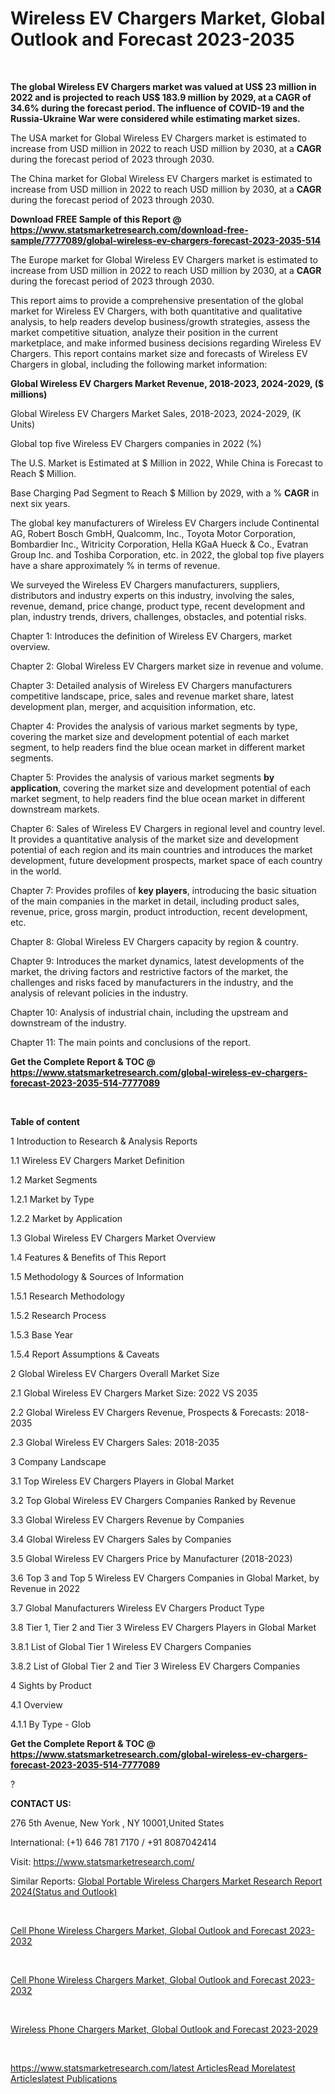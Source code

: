 <h1>Wireless EV Chargers Market, Global Outlook and Forecast 2023-2035</h1><br/><p><strong>The global Wireless EV Chargers market was valued at US$ 23 million in 2022 and is projected to reach US$ 183.9 million by 2029, at a <strong>CAGR</strong> of 34.6% during the forecast period. The influence of COVID-19 and the Russia-Ukraine War were considered while estimating market sizes.</strong></p>
 
 
 
 <p>The USA market for Global Wireless EV Chargers market is estimated to increase from USD million in 2022 to reach USD million by 2030, at a <strong>CAGR</strong> during the forecast period of 2023 through 2030.</p>
 
 
 
 <p>The China market for Global Wireless EV Chargers market is estimated to increase from USD million in 2022 to reach USD million by 2030, at a <strong>CAGR</strong> during the forecast period of 2023 through 2030.</p>
 
 
 
 <p><strong>Download FREE Sample of this Report @ <a href="https://www.statsmarketresearch.com/download-free-sample/7777089/global-wireless-ev-chargers-forecast-2023-2035-514">https://www.statsmarketresearch.com/download-free-sample/7777089/global-wireless-ev-chargers-forecast-2023-2035-514</a></strong></p>
 
 
 
 <p>The Europe market for Global Wireless EV Chargers market is estimated to increase from USD million in 2022 to reach USD million by 2030, at a <strong>CAGR</strong> during the forecast period of 2023 through 2030.</p>
 
 
 
 <p>This report aims to provide a comprehensive presentation of the global market for Wireless EV Chargers, with both quantitative and qualitative analysis, to help readers develop business/growth strategies, assess the market competitive situation, analyze their position in the current marketplace, and make informed business decisions regarding Wireless EV Chargers. This report contains market size and forecasts of Wireless EV Chargers in global, including the following market information:</p>
 
 
 
 <p><strong>Global Wireless EV Chargers Market Revenue, 2018-2023, 2024-2029, ($ millions)</strong></p>
 
 
 
 <p>Global Wireless EV Chargers Market Sales, 2018-2023, 2024-2029, (K Units)</p>
 
 
 
 <p>Global top five Wireless EV Chargers companies in 2022 (%)</p>
 
 
 
 <p>The U.S. Market is Estimated at $ Million in 2022, While China is Forecast to Reach $ Million.</p>
 
 
 
 <p>Base Charging Pad Segment to Reach $ Million by 2029, with a % <strong>CAGR</strong> in next six years.</p>
 
 
 
 <p>The global key manufacturers of Wireless EV Chargers include Continental AG, Robert Bosch GmbH, Qualcomm, Inc., Toyota Motor Corporation, Bombardier Inc., Witricity Corporation, Hella KGaA Hueck & Co., Evatran Group Inc. and Toshiba Corporation, etc. in 2022, the global top five players have a share approximately % in terms of revenue.</p>
 
 
 
 <p>We surveyed the Wireless EV Chargers manufacturers, suppliers, distributors and industry experts on this industry, involving the sales, revenue, demand, price change, product type, recent development and plan, industry trends, drivers, challenges, obstacles, and potential risks.</p>
 
 
 
 <p>Chapter 1: Introduces the definition of Wireless EV Chargers, market overview.</p>
 
 
 
 <p>Chapter 2: Global Wireless EV Chargers market size in revenue and volume.</p>
 
 
 
 <p>Chapter 3: Detailed analysis of Wireless EV Chargers manufacturers competitive landscape, price, sales and revenue market share, latest development plan, merger, and acquisition information, etc.</p>
 
 
 
 <p>Chapter 4: Provides the analysis of various market segments by type, covering the market size and development potential of each market segment, to help readers find the blue ocean market in different market segments.</p>
 
 
 
 <p>Chapter 5: Provides the analysis of various market segments <strong>by application</strong>, covering the market size and development potential of each market segment, to help readers find the blue ocean market in different downstream markets.</p>
 
 
 
 <p>Chapter 6: Sales of Wireless EV Chargers in regional level and country level. It provides a quantitative analysis of the market size and development potential of each region and its main countries and introduces the market development, future development prospects, market space of each country in the world.</p>
 
 
 
 <p>Chapter 7: Provides profiles of <strong>key players</strong>, introducing the basic situation of the main companies in the market in detail, including product sales, revenue, price, gross margin, product introduction, recent development, etc.</p>
 
 
 
 <p>Chapter 8: Global Wireless EV Chargers capacity by region & country.</p>
 
 
 
 <p>Chapter 9: Introduces the market dynamics, latest developments of the market, the driving factors and restrictive factors of the market, the challenges and risks faced by manufacturers in the industry, and the analysis of relevant policies in the industry.</p>
 
 
 
 <p>Chapter 10: Analysis of industrial chain, including the upstream and downstream of the industry.</p>
 
 
 
 <p>Chapter 11: The main points and conclusions of the report.</p>
 
 
 
 <div><b>Get the Complete Report & TOC @ <a href="https://www.statsmarketresearch.com/global-wireless-ev-chargers-forecast-2023-2035-514-7777089">https://www.statsmarketresearch.com/global-wireless-ev-chargers-forecast-2023-2035-514-7777089</a></b></div>
 
 
 
 <p><br />
 
 <b>Table of content</b></p>
 
 
 
 <p>1 Introduction to Research & Analysis Reports<br />
 
 1.1 Wireless EV Chargers Market Definition<br />
 
 1.2 Market Segments<br />
 
 1.2.1 Market by Type<br />
 
 1.2.2 Market by Application<br />
 
 1.3 Global Wireless EV Chargers Market Overview<br />
 
 1.4 Features & Benefits of This Report<br />
 
 1.5 Methodology & Sources of Information<br />
 
 1.5.1 Research Methodology<br />
 
 1.5.2 Research Process<br />
 
 1.5.3 Base Year<br />
 
 1.5.4 Report Assumptions & Caveats<br />
 
 2 Global Wireless EV Chargers Overall Market Size<br />
 
 2.1 Global Wireless EV Chargers Market Size: 2022 VS 2035<br />
 
 2.2 Global Wireless EV Chargers Revenue, Prospects & Forecasts: 2018-2035<br />
 
 2.3 Global Wireless EV Chargers Sales: 2018-2035<br />
 
 3 Company Landscape<br />
 
 3.1 Top Wireless EV Chargers Players in Global Market<br />
 
 3.2 Top Global Wireless EV Chargers Companies Ranked by Revenue<br />
 
 3.3 Global Wireless EV Chargers Revenue by Companies<br />
 
 3.4 Global Wireless EV Chargers Sales by Companies<br />
 
 3.5 Global Wireless EV Chargers Price by Manufacturer (2018-2023)<br />
 
 3.6 Top 3 and Top 5 Wireless EV Chargers Companies in Global Market, by Revenue in 2022<br />
 
 3.7 Global Manufacturers Wireless EV Chargers Product Type<br />
 
 3.8 Tier 1, Tier 2 and Tier 3 Wireless EV Chargers Players in Global Market<br />
 
 3.8.1 List of Global Tier 1 Wireless EV Chargers Companies<br />
 
 3.8.2 List of Global Tier 2 and Tier 3 Wireless EV Chargers Companies<br />
 
 4 Sights by Product<br />
 
 4.1 Overview<br />
 
 4.1.1 By Type - Glob</p>
 
 
 
 <div><b>Get the Complete Report & TOC @ <a href="https://www.statsmarketresearch.com/global-wireless-ev-chargers-forecast-2023-2035-514-7777089">https://www.statsmarketresearch.com/global-wireless-ev-chargers-forecast-2023-2035-514-7777089</a></b></div>
 
 
 
 <p>? </p>
 
 
 
 <p><b>CONTACT US:</b><br />
 
 276 5th Avenue, New York , NY 10001,United States<br />
 
 International: (+1) 646 781 7170 / +91 8087042414<br />
 
 Visit: <a href="https://www.statsmarketresearch.com/">https://www.statsmarketresearch.com/</a><br />
 
 Similar Reports: <a href="https://www.statsmarketresearch.com/global-wireless-ev-chargers-forecast-2023-2035-514-7777089">Global Portable Wireless Chargers Market Research Report 2024(Status and Outlook)</a><br />
 
 <br />
 
 <a href="https://www.statsmarketresearch.com/global-wireless-ev-chargers-forecast-2023-2035-514-7777089">Cell Phone Wireless Chargers Market, Global Outlook and Forecast 2023-2032</a><br />
 
 <br />
 
 <a href="https://www.statsmarketresearch.com/global-wireless-ev-chargers-forecast-2023-2035-514-7777089">Cell Phone Wireless Chargers Market, Global Outlook and Forecast 2023-2032</a><br />
 
 <br />
 
 <a href="https://www.statsmarketresearch.com/global-wireless-ev-chargers-forecast-2023-2035-514-7777089">Wireless Phone Chargers Market, Global Outlook and Forecast 2023-2029</a><br />
 
 <br />
 
 <a href="https://gyeongbokgung.com">https://www.statsmarketresearch.com/</a><a href="https://hallyeomaritime.com">latest Articles</a><a href="https://jingwansa.com">Read More</a><a href="https://nguoiviet.jp/">latest Articles</a><a href="https://www.intelmarketresearch.com/">latest Publications</a></p>